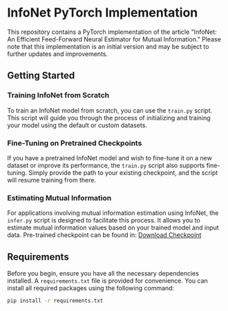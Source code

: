 # InfoNet PyTorch Implementation

This repository contains a PyTorch implementation of the article "InfoNet: An Efficient Feed-Forward Neural Estimator for Mutual Information." Please note that this implementation is an initial version and may be subject to further updates and improvements.

## Getting Started

### Training InfoNet from Scratch

To train an InfoNet model from scratch, you can use the `train.py` script. This script will guide you through the process of initializing and training your model using the default or custom datasets.

### Fine-Tuning on Pretrained Checkpoints

If you have a pretrained InfoNet model and wish to fine-tune it on a new dataset or improve its performance, the `train.py` script also supports fine-tuning. Simply provide the path to your existing checkpoint, and the script will resume training from there.

### Estimating Mutual Information

For applications involving mutual information estimation using InfoNet, the `infer.py` script is designed to facilitate this process. It allows you to estimate mutual information values based on your trained model and input data. Pre-trained checkpoint can be found in: [Download Checkpoint]([https://your-google-drive-link.com](https://drive.google.com/file/d/1AalM-qoUYsJ5SS38hznXHSIv5h8lKVDx/view?usp=sharing))

## Requirements

Before you begin, ensure you have all the necessary dependencies installed. A `requirements.txt` file is provided for convenience. You can install all required packages using the following command:

```bash
pip install -r requirements.txt
